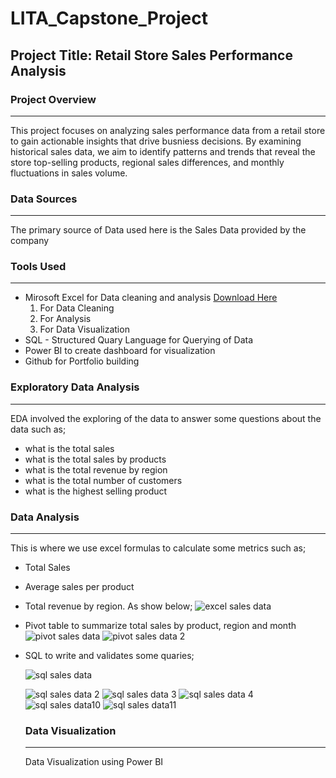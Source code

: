  # LITA_Capstone_Project

## Project Title: Retail Store Sales Performance Analysis

### Project Overview
---
This project focuses on analyzing sales performance data from a retail store to gain actionable insights that drive busniess decisions.
By examining historical sales data, we aim to identify patterns and trends that reveal the store top-selling products, regional sales differences, and monthly fluctuations in sales volume.

### Data Sources
---
The primary source of Data used here is the Sales Data provided by the company

### Tools Used
---
- Mirosoft Excel for Data cleaning and analysis [Download Here](https://www.microsoft.com)
     1. For Data Cleaning
     2. For Analysis
     3. For Data Visualization
- SQL - Structured Quary Language for Querying of Data
- Power BI to create dashboard for visualization
- Github for Portfolio building

### Exploratory Data Analysis
---
EDA involved the exploring of the data to answer some questions about the data such as;
 - what is the total sales
 - what is the total sales by products
 - what is the total revenue by region
 - what is the total number of customers
 - what is the highest selling product

### Data Analysis
---
This is where we use excel formulas to calculate some metrics such as; 
  - Total Sales
  - Average sales per product
  - Total revenue by region.
   As show below;
![excel sales data](https://github.com/user-attachments/assets/627e69b6-2f59-403e-a37e-40f1dc5e49da)

  - Pivot table to summarize total sales by product, region and month
    ![pivot sales data](https://github.com/user-attachments/assets/50d402f0-c0d5-4fd6-8f7b-e50ab4c8f859)
    ![pivot sales data 2](https://github.com/user-attachments/assets/039d8a65-5d79-4cdd-80d4-78c5a760161e)

  - SQL to write and validates some quaries;
     
     ![sql sales data](https://github.com/user-attachments/assets/e04faa81-04e2-4694-8429-ea24b3d598c6)
     
    ![sql sales data 2](https://github.com/user-attachments/assets/1dfcd9c4-4f5e-4761-8211-77fbf61e0737)
     ![sql sales data 3](https://github.com/user-attachments/assets/a08b0fe3-60f3-4cb3-9588-d939fb64b472)
    ![sql sales data 4](https://github.com/user-attachments/assets/3201876f-bbb8-4e3e-9ddf-177b639a1065)
     ![sql sales data10](https://github.com/user-attachments/assets/7b2f856b-031f-468d-96b0-1001d3810342)
     ![sql sales data11](https://github.com/user-attachments/assets/30a40a2a-cd8b-4831-a6dc-ca60df753b6f)

    ### Data Visualization
    ---
    Data Visualization using Power BI
    


 

 
